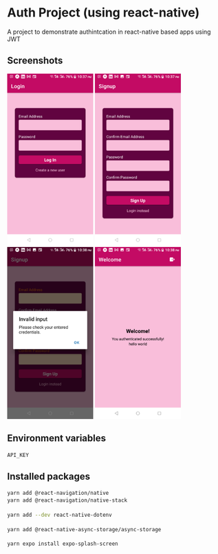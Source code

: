 # Auth Project (using react-native)
A project to demonstrate authintcation in react-native based apps using JWT

## Screenshots

<div align="left">
    <img src="./assets/readme/screenshot_1.png" alt="screenshot 1" width="200" />
    <img src="./assets/readme/screenshot_2.png" alt="screenshot 1" width="200" />
    <img src="./assets/readme/screenshot_3.png" alt="screenshot 1" width="200" />
    <img src="./assets/readme/screenshot_4.png" alt="screenshot 1" width="200" />
</div>

## Environment variables
```sh
API_KEY
```

## Installed packages
```sh
yarn add @react-navigation/native
yarn add @react-navigation/native-stack

yarn add --dev react-native-dotenv

yarn add @react-native-async-storage/async-storage

yarn expo install expo-splash-screen
```